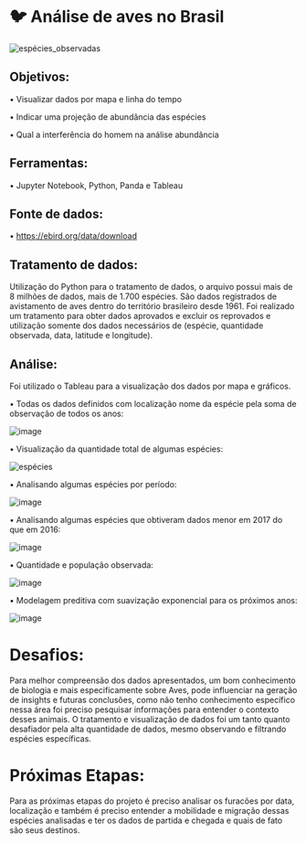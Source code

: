 # :bird: Análise de aves no Brasil

![espécies_observadas](https://user-images.githubusercontent.com/42010810/115964661-f3440580-a4fb-11eb-9a85-dd2e6671cd60.gif)


## Objetivos:

•	Visualizar dados por mapa e linha do tempo

•	Indicar uma projeção de abundância das espécies

•	Qual a interferência do homem na análise abundância 

## Ferramentas:

•	Jupyter Notebook, Python, Panda e Tableau

## Fonte de dados:

•	 https://ebird.org/data/download 

## Tratamento de dados:

Utilização do Python para o tratamento de dados, o arquivo possui mais de 8 milhões de dados, mais de 1.700 espécies. São dados registrados de avistamento de aves dentro do território brasileiro desde 1961.
Foi realizado um tratamento para obter dados aprovados e excluir os reprovados e utilização somente dos dados necessários de (espécie, quantidade observada, data, latitude e longitude).

## Análise:

Foi utilizado o Tableau para a visualização dos dados por mapa e gráficos.



•	Todas os dados definidos com localização nome da espécie pela soma de observação de todos os anos: 


 ![image](https://user-images.githubusercontent.com/42010810/115964167-83348000-a4f9-11eb-9c23-2f6cf1869732.png)
 
 
 

•	Visualização da quantidade total de algumas espécies:


![espécies](https://user-images.githubusercontent.com/42010810/115964268-02c24f00-a4fa-11eb-87ca-68aa21b7a888.gif)




•	Analisando algumas espécies por período:


![image](https://user-images.githubusercontent.com/42010810/115964313-369d7480-a4fa-11eb-844a-1a6b59678ca3.png)




•	Analisando algumas espécies que obtiveram dados menor em 2017 do que em 2016:


![image](https://user-images.githubusercontent.com/42010810/115964531-51241d80-a4fb-11eb-94de-d6687f0ad5aa.png)



•	Quantidade e população observada:


![image](https://user-images.githubusercontent.com/42010810/115964605-b0822d80-a4fb-11eb-8f6c-657a25020be1.png)



•	Modelagem preditiva com suavização exponencial para os próximos anos:


![image](https://user-images.githubusercontent.com/42010810/115964617-bd9f1c80-a4fb-11eb-97b1-b821cd7f8a4d.png)




# Desafios:

Para melhor compreensão dos dados apresentados, um bom conhecimento de biologia e mais especificamente sobre Aves, pode influenciar na geração de insights e futuras conclusões, como não tenho conhecimento específico nessa área foi preciso pesquisar informações para entender o contexto desses animais. 
O tratamento e visualização de dados foi um tanto quanto desafiador pela alta quantidade de dados, mesmo observando e filtrando espécies específicas.

# Próximas Etapas:

Para as próximas etapas do projeto é preciso analisar os furacões por data, localização e também é preciso entender a mobilidade e migração dessas espécies analisadas e ter os dados de partida e chegada e quais de fato são seus destinos. 

